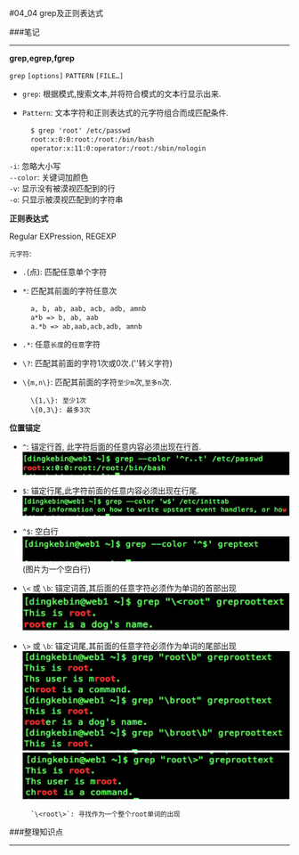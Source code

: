 #04_04 grep及正则表达式

###笔记

---

**grep,egrep,fgrep**

`grep` `[options]` `PATTERN` `[FILE…]`

* `grep`: 根据模式,搜索文本,并将符合模式的文本行显示出来.  
* `Pattern`: 文本字符和正则表达式的元字符组合而成匹配条件.

		$ grep 'root' /etc/passwd
		root:x:0:0:root:/root:/bin/bash
		operator:x:11:0:operator:/root:/sbin/nologin
		
`-i`: 忽略大小写  
`--color`: 关键词加颜色  
`-v`: 显示没有被漠视匹配到的行  
`-o`: 只显示被漠视匹配到的字符串  

**正则表达式**

Regular EXPression, REGEXP

`元字符`:

* `.`(点): 匹配任意单个字符
* `*`: 匹配其前面的字符任意次

		a, b, ab, aab, acb, adb, amnb
		a*b => b, ab, aab
		a.*b => ab,aab,acb,adb, amnb
* `.*`: 任意`长度`的`任意`字符
* `\?`: 匹配其前面的字符1次或0次.('\'转义字符)
* `\{m,n\}`: 匹配其前面的字符`至少m`次,`至多n`次.

		\{1,\}: 至少1次
   		\{0,3\}: 最多3次

**位置锚定**

* `^`: 锚定行首, 此字符后面的任意内容必须出现在行首.
![锚定行首](./img/04_04_1.png "锚定行首")

* `$`: 锚定行尾,此字符前面的任意内容必须出现在行尾.
![锚定行尾](./img/04_04_2.png "锚定行尾")

* `^$`: 空白行
![空白行](./img/04_04_3.png "空白行")(图片为一个空白行)

* `\<` 或 `\b`: 锚定词首,其后面的任意字符必须作为单词的首部出现
![](./img/04_04_5.png "")

* `\>` 或 `\b`: 锚定词尾,其前面的任意字符必须作为单词的尾部出现
![](./img/04_04_6.png "")
![](./img/04_04_4.png "")
		
		`\<root\>`: 寻找作为一个整个root单词的出现


###整理知识点

---